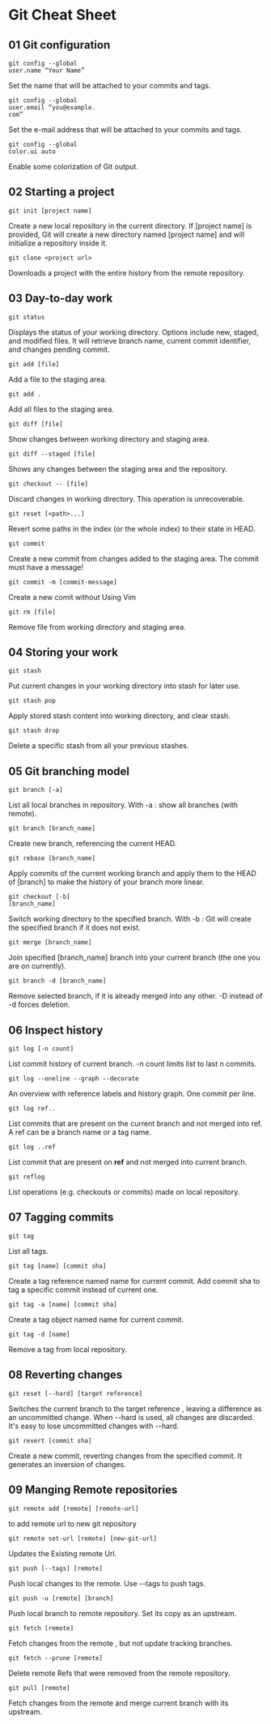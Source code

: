 # Git Cheat Sheet

## 01 Git configuration

```
git config --global
user.name “Your Name”
```

Set the name that will be attached to your commits and tags.

```
git config --global
user.email “you@example.
com”
```

Set the e-mail address that will be attached to your commits and tags.

```
git config --global
color.ui auto
```

Enable some colorization of Git output.

## 02 Starting a project

```
git init [project name]
```

Create a new local repository in the current directory. If
[project name] is provided, Git will create a new directory
named [project name] and will initialize a repository inside it.

```
git clone <project url>
```

Downloads a project with the entire history from the remote repository.

## 03 Day-to-day work

```
git status
```

Displays the status of your working directory. Options include new, staged, and modified files. It will retrieve branch name, current commit identifier, and changes pending commit.

```
git add [file]
```

Add a file to the staging area.

```
git add .
```

Add all files to the staging area.

```
git diff [file] 
```

Show changes between working directory and staging area. 

```
git diff --staged [file]
```

Shows any changes between the staging area and the
repository.

```
git checkout -- [file]
```

Discard changes in working directory. This operation is unrecoverable.

```
git reset [<path>...]
```

Revert some paths in the index (or the whole index) to their
state in HEAD.

```
git commit
```

Create a new commit from changes added to the staging area.
The commit must have a message!

```
git commit -m [commit-message]
```
Create a new comit without Using Vim

```
git rm [file] 
```

Remove file from working directory and staging area.

## 04 Storing your work

```
git stash 
```
Put current changes in your working directory into stash for
later use.

```
git stash pop 
```

Apply stored stash content into working directory, and clear stash.

```
git stash drop 
```

Delete a specific stash from all your previous stashes.

## 05 Git branching model

```
git branch [-a]
```

List all local branches in repository. With -a : show all branches (with remote).

```
git branch [branch_name] 
```

Create new branch, referencing the current HEAD.

```
git rebase [branch_name]
```

Apply commits of the current working branch and apply them
to the HEAD of [branch] to make the history of your branch
more linear.

```
git checkout [-b]
[branch_name]
```

Switch working directory to the specified branch. With -b : Git
will create the specified branch if it does not exist.

```
git merge [branch_name]
```

Join specified [branch_name] branch into your current branch
(the one you are on currently).

```
git branch -d [branch_name]
```

Remove selected branch, if it is already merged into any other.
-D instead of -d forces deletion.

## 06 Inspect history

```
git log [-n count]
```

List commit history of current branch. -n count limits list to last
n commits.

```
git log --oneline --graph --decorate
```

An overview with reference labels and history graph. One
commit per line.

```
git log ref..
```

List commits that are present on the current branch and not
merged into ref. A ref can be a branch name or a tag name.

```
git log ..ref
```
List commit that are present on **ref** and not merged into current branch.

```
git reflog
```

List operations (e.g. checkouts or commits) made on local repository.


## 07 Tagging commits
```
git tag 
```

List all tags.

```
git tag [name] [commit sha]
```
Create a tag reference named name for current commit. Add
commit sha to tag a specific commit instead of current one.
```
git tag -a [name] [commit sha]
```

Create a tag object named name for current commit.

```
git tag -d [name]
```
Remove a tag from local repository.

## 08 Reverting changes
```
git reset [--hard] [target reference]
```

Switches the current branch to the target reference , leaving
a difference as an uncommitted change. When --hard is used,
all changes are discarded. It's easy to lose uncommitted
changes with --hard.

```
git revert [commit sha]

```
Create a new commit, reverting changes from the specified
commit. It generates an inversion of changes.

## 09 Manging Remote repositories

```
git remote add [remote] [remote-url]
```
to add remote url to new git repository

```
git remote set-url [remote] [new-git-url]
```

Updates the Existing remote Url.

```
git push [--tags] [remote]
```

Push local changes to the remote. Use --tags to push tags.

```
git push -u [remote] [branch]
```

Push local branch to remote repository. Set its copy as an
upstream.


```
git fetch [remote]
```

Fetch changes from the remote , but not update tracking
branches.

```
git fetch --prune [remote]
```

Delete remote Refs that were removed from the remote repository.

```
git pull [remote] 
```
Fetch changes from the remote and merge current branch with
its upstream.




